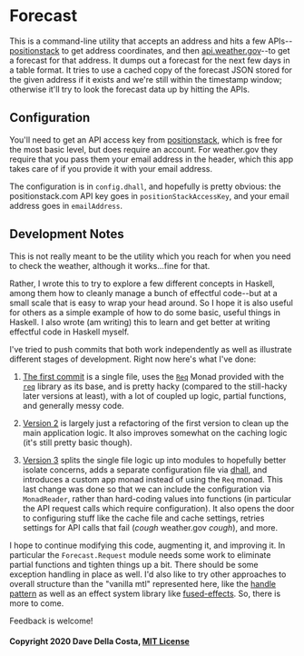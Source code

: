 # Forecast

This is a command-line utility that accepts an address and hits a few APIs--[positionstack](https://positionstack.com) to get address coordinates, and then [api.weather.gov](https://www.weather.gov/documentation/services-web-api)--to get a forecast for that address. It dumps out a forecast for the next few days in a table format. It tries to use a cached copy of the forecast JSON stored for the given address if it exists and we're still within the timestamp window; otherwise it'll try to look the forecast data up by hitting the APIs.


## Configuration

You'll need to get an API access key from [positionstack](https://positionstack.com/product), which is free for the most basic level, but does require an account. For weather.gov they require that you pass them your email address in the header, which this app takes care of if you provide it with your email address.

The configuration is in `config.dhall`, and hopefully is pretty obvious: the positionstack.com API key goes in `positionStackAccessKey`, and your email address goes in `emailAddress`.


## Development Notes

This is not really meant to be the utility which you reach for when you need to check the weather, although it works...fine for that.

Rather, I wrote this to try to explore a few different concepts in Haskell, among them how to cleanly manage a bunch of effectful code--but at a small scale that is easy to wrap your head around. So I hope it is also useful for others as a simple example of how to do some basic, useful things in Haskell. I also wrote (am writing) this to learn and get better at writing effectful code in Haskell myself.

I've tried to push commits that both work independently as well as illustrate different stages of development. Right now here's what I've done:

1. [The first commit](https://github.com/ddellacosta/forecast/commit/b2af1a99305748b2bdc4bf1bd519096d73982e75) is a single file, uses the [`Req`](https://hackage.haskell.org/package/req-3.5.0/docs/Network-HTTP-Req.html#t:Req) Monad provided with the [`req`](https://hackage.haskell.org/package/req) library as its base, and is pretty hacky (compared to the still-hacky later versions at least), with a lot of coupled up logic, partial functions, and generally messy code.

2. [Version 2](https://github.com/ddellacosta/forecast/commit/3f49f331f03140d69e3e3893f8307af9348c2870) is largely just a refactoring of the first version to clean up the main application logic. It also improves somewhat on the caching logic (it's still pretty basic though).

3. [Version 3](https://github.com/ddellacosta/forecast/commit/396a9a910ce39a025d749948c83f13fda6e68ae8) splits the single file logic up into modules to hopefully better isolate concerns, adds a separate configuration file via [dhall](https://hackage.haskell.org/package/dhall), and introduces a custom app monad instead of using the `Req` monad. This last change was done so that we can include the configuration via `MonadReader`, rather than hard-coding values into functions (in particular the API request calls which require configuration). It also opens the door to configuring stuff like the cache file and cache settings, retries settings for API calls that fail (_cough_ weather.gov _cough_), and more.

I hope to continue modifying this code, augmenting it, and improving it. In particular the `Forecast.Request` module needs some work to eliminate partial functions and tighten things up a bit. There should be some exception handling in place as well. I'd also like to try other approaches to overall structure than the "vanilla mtl" represented here, like the [handle pattern](https://jaspervdj.be/posts/2018-03-08-handle-pattern.html) as well as an effect system library like [fused-effects](https://hackage.haskell.org/package/fused-effects). So, there is more to come.

Feedback is welcome!

#### Copyright 2020 Dave Della Costa, [MIT License](LICENSE)

